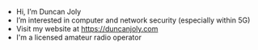 - Hi, I’m Duncan Joly
- I’m interested in computer and network security (especially within 5G)
- Visit my website at https://duncanjoly.com
- I'm a licensed amateur radio operator

<!---
duncanjoly13/duncanjoly13 is a ✨ special ✨ repository because its `README.md` (this file) appears on your GitHub profile.
You can click the Preview link to take a look at your changes.
--->
